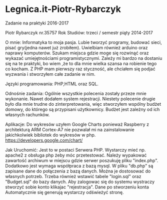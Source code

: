 # Legnica.it-Piotr-Rybarczyk
Zadanie na praktyki 2016-2017

Piotr Rybarczyk nr.35757
Rok Studiów: trzeci / semestr piąty 2014-2017

O mnie: Informatyka to moja pasja. Lubie tworzyć programy, budować sieci, pisać gry(jedna nawet już zrobiłem). Uwielbiam również arduino
oraz naprawy komputerów. Szukam miejsca gdzie moge się rozwinąć oraz wykazać umiejętnościami programistycznymi. Zależy mi bardzo na dostaniu się
na te praktyki, bo wiem ,że to dla mnie wielka szansa na robienie tego co kocham. Z PHP mam pierwszy raz styczność, ale chciałem się podjać wyzwania
i stworzyłem całe zadanie w nim.

Języki programowania:
PHP,HTML oraz SQL.

Odnośnie zadania:
Ogólnie wszystkie polecenia zostały przeze mnie wykonanie. Nawet dodałem system rejestracji. Niestety polecenie drugie było dla mnie trudne do
zinterpretowania, więc stworzyłem wspólny budżet domowy, do którego są przypisani użytkownicy. Budżet jest zależny od ich własnych rachunków.

Aplikacje:
Do wykresów uzyłem Google Charts ponieważ Raspberry z architekturą ARM Cortex-A7 nie pozwalał mi na zainstalowanie jakichkolwiek bibliotek do wykresów w php.
https://developers.google.com/chart/

Jak Uruchomić:
Jest to w postaci Serwera PHP. Wystarczy mieć np. apache2 z obsługa php żeby móc przetestować. Należy wypakować zawartość archiwum w miejscu gdzie serwer poszukuję pliku "index.php".
Dodatkowo jest wymaga współpraca z bazą mysql. W pliku "db.php" są zapisane dane do połączenia z bazą danych. Można je dostosować do własnych potrzeb.
Trzeba również wstawić tabele "login.sql" oraz "Budget.sql" do bazy danych. Aby zalogowac się do systemu wystraczy stworzyć sobie konto klikajac "rejestracja".
Dane po stworzeniu konta Automatycznie się generują wystarczy odświeżyć stronę.
